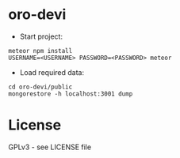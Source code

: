 # oro-devi


- Start project:

```
meteor npm install
USERNAME=<USERNAME> PASSWORD=<PASSWORD> meteor

```

- Load required data:

```
cd oro-devi/public
mongorestore -h localhost:3001 dump
```

# License

GPLv3 - see LICENSE file
